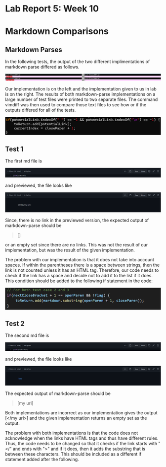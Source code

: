 # Lab Report 5: Week 10
# Markdown Comparisons

## Markdown Parses

In the following tests, the output of the two different implimentations of markdown parse differed as follows.

![Image](rememberthetritons.png)

Our implementation is on the left and the implementation given to us in lab is on the right. The results of both markdown-parse implementations on a large number of test files were printed to two separate files. The command vimdiff was then used to compare those text files to see how or if the outputs differed for all of the tests.

![Image](test1if.png)

## Test 1

The first md file is

![Image](test487raw.png)

and previewed, the file looks like

![Image](test487preview.png)

Since, there is no link in the previewed version, the expected output of markdown-parse should be 

>[]

or an empty set since there are no links. This was not the result of our implementation, but was the result of the given implementation.

The problem with our implementation is that it does not take into account spaces. If within the parentheses there is a space between strings, then the link is not counted unless it has an HTML tag. Therefore, our code needs to check if the link has a space and decide not to add it to the list if it does. This condition should be added to the following if statement in the code:

![Image](noalarms.png)

## Test 2

The second md file is

![Image](test488raw.png)

and previewed, the file looks like

![Image](test488html.png)

The expected output of markdown-parse should be 

>[my uri]

Both implementations are incorrect as our implementation gives the output [</my uri>] and the given implementation returns an empty set as the output.

The problem with both implementations is that the code does not acknowledge when the links have HTML tags and thus have different rules. Thus, the code needs to be changed so that it checks if the link starts with "</" and ends with ">" and if it does, then it adds the substring that is between these characters. This should be included as a different if statement added after the following.




